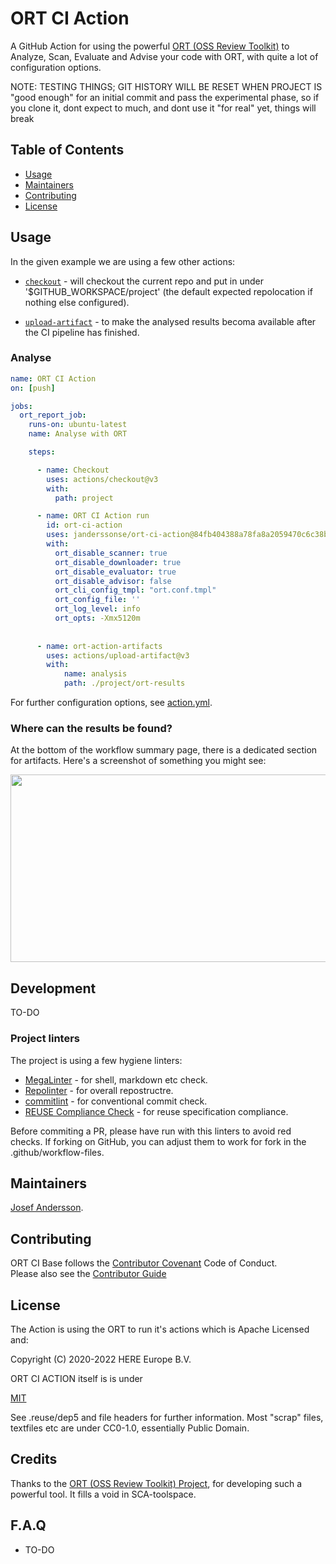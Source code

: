 <!--
SPDX-FileCopyrightText: 2022 Josef Andersson

SPDX-License-Identifier: CC0-1.0
-->

# ORT CI Action

A GitHub Action for using the powerful [ORT (OSS Review Toolkit)](https://github.com/oss-review-toolkit/ort) to Analyze, Scan, Evaluate and Advise your code with ORT, with quite a lot of configuration options.

NOTE: TESTING THINGS; GIT HISTORY WILL BE RESET WHEN PROJECT IS "good enough" for an initial commit and pass the experimental phase, so if you clone it, dont expect to much, and dont use it "for real" yet, things will break

## Table of Contents

- [Usage](#usage)
- [Maintainers](#maintainers)
- [Contributing](#contributing)
- [License](#license)

## Usage

In the given example we are using a few other actions:

* [`checkout`](https://github.com/actions/checkout) - will checkout the current repo and put in under '$GITHUB_WORKSPACE/project' (the default expected repolocation if nothing else configured).


* [`upload-artifact`](https://github.com/actions/upload-artifact) - to make the analysed results becoma available after the CI pipeline has finished.

### Analyse

```yaml
name: ORT CI Action
on: [push]

jobs:
  ort_report_job:
    runs-on: ubuntu-latest
    name: Analyse with ORT

    steps:

      - name: Checkout
        uses: actions/checkout@v3
        with:
          path: project

      - name: ORT CI Action run
        id: ort-ci-action
        uses: janderssonse/ort-ci-action@84fb404388a78fa8a2059470c6c38bec98c648f4
        with:
          ort_disable_scanner: true
          ort_disable_downloader: true
          ort_disable_evaluator: true
          ort_disable_advisor: false
          ort_cli_config_tmpl: "ort.conf.tmpl"
          ort_config_file: ''
          ort_log_level: info
          ort_opts: -Xmx5120m
        
       
      - name: ort-action-artifacts
        uses: actions/upload-artifact@v3
        with:
            name: analysis
            path: ./project/ort-results
```

For further configuration options, see [action.yml](action.yml).

### Where can the results be found?

At the bottom of the workflow summary page, there is a dedicated section for artifacts. Here's a screenshot of something you might see:

<img src="https://user-images.githubusercontent.com/37870813/164996952-e1a6c353-fe52-4a43-a578-e9a9c3b1f861.png" width="700" height="300">

## Development

TO-DO

### Project linters

The project is using a few hygiene linters:

- [MegaLinter](https://megalinter.github.io/latest/) - for shell, markdown etc check.
- [Repolinter](https://github.com/todogroup/repolinter) - for overall repostructre.
- [commitlint](https://github.com/conventional-changelog/commitlint) - for conventional commit check.
- [REUSE Compliance Check](https://github.com/fsfe/reuse-action) - for reuse specification compliance.

Before commiting a PR, please have run with this linters to avoid red checks. If forking on GitHub, you can adjust them to work for fork in the .github/workflow-files.

## Maintainers

[Josef Andersson](https://github.com/janderssonse).

## Contributing

ORT CI Base follows the [Contributor Covenant](http://contributor-covenant.org/version/1/3/0/) Code of Conduct.  
Please also see the [Contributor Guide](docs/CONTRIBUTING.adoc)


## License


The Action is using the ORT to run it's actions which is Apache Licensed and:

Copyright (C) 2020-2022 HERE Europe B.V.

ORT CI ACTION itself is is under

[MIT](LICENSE)

See .reuse/dep5 and file headers for further information.
Most "scrap" files, textfiles etc are under CC0-1.0, essentially Public Domain.

## Credits

Thanks to the [ORT (OSS Review Toolkit) Project](https://github.com/oss-review-toolkit/ort), for developing such a powerful tool. It fills a void in SCA-toolspace.

## F.A.Q

* TO-DO


